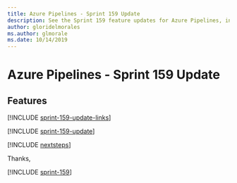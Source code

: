 ```yaml
---
title: Azure Pipelines - Sprint 159 Update
description: See the Sprint 159 feature updates for Azure Pipelines, including next steps.
author: gloridelmorales
ms.author: glmorale
ms.date: 10/14/2019
---
```


# Azure Pipelines - Sprint 159 Update

## Features

[!INCLUDE [sprint-159-update-links](../includes/pipelines/sprint-159-update-links.md)]

[!INCLUDE [sprint-159-update](../includes/pipelines/sprint-159-update.md)]

[!INCLUDE [nextsteps](../includes/nextsteps.md)]

Thanks,

[!INCLUDE [sprint-159](../includes/signer/sprint-159.md)]
